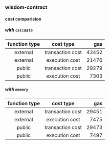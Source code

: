 ### wisdom-contract

#### cost comparision

##### with `calldata`

| function type | cost type        | gas   |
| :-----------: | :--------------: | ----: |
| external      | transaction cost | 43452 |
| external      |   execution cost | 21476 |
| public        | transaction cost | 29279 |
| public        |   execution cost | 7303  |

##### with `memory`

| function type | cost type        | gas   |
| :-----------: | :--------------: | ----: |
| external      | transaction cost | 29451 |
| external      |   execution cost | 7475  |
| public        | transaction cost | 29473 |
| public        |   execution cost | 7497  |
